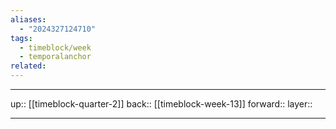 ```yaml
---
aliases:
  - "2024327124710"
tags:
  - timeblock/week
  - temporalanchor
related:
---
```




***

up:: [[timeblock-quarter-2]]
back:: [[timeblock-week-13]]
forward:: 
layer:: 

***
